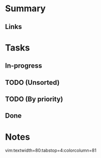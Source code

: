 Summary
=======

Links
-----

Tasks
=====

In-progress
-----------

TODO (Unsorted)
---------------

TODO (By priority)
------------------

Done
----

Notes
=====

vim:textwidth=80:tabstop=4:colorcolumn=81
